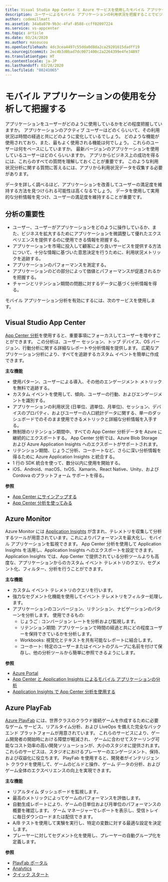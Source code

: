 ```yaml
---
title: Visual Studio App Center と Azure サービスを使用したモバイル アプリケーションの利用状況とユーザーの動作について
description: ユーザーによるモバイル アプリケーションの利用状況を把握することでビジネス上の適切な意思決定を行うのに役立つ、App Center などのサービスについて学習します。
author: codemillmatt
ms.assetid: 34a8a070-9b3c-4faf-8588-ccff02097224
ms.service: vs-appcenter
ms.topic: article
ms.date: 03/24/2020
ms.author: masoucou
ms.openlocfilehash: 4dc3cea4497c55dda0d8da2ca29201615dadff19
ms.sourcegitcommit: 2ec4b3d0bad7dc0071400c2a2264399e4fe34897
ms.translationtype: HT
ms.contentlocale: ja-JP
ms.lasthandoff: 03/28/2020
ms.locfileid: "80241065"
---
```

# <a name="analyze-and-understand-mobile-application-use"></a>モバイル アプリケーションの使用を分析して把握する
アプリケーションをユーザーがどのように使用しているかをどの程度把握していますか。 アプリケーションのアクティブ ユーザーはどのくらいいて、その利用状況は時間の経過と共にどのように変化しているでしょう。 どのような機能が使用されており、また、最もよく使用される機能は何でしょう。 これらのユーザーは何をベースにしていますか。 最新バージョンのアプリケーションを使用しているユーザーはどのくらいいますか。 アプリからビジネス上の成功を得るには、これらのすべての質問を理解しておくことが重要です。 このような利用状況分析に関する質問に答えるには、アプリから利用状況データを収集する必要があります。

データを詳しく調べるほど、アプリケーションを改善してユーザーの満足度を維持する方法を見つけられる可能性は高くなるでしょう。 データを使用して実用的な分析情報を見つけ、ユーザーの満足度を維持することが重要です。

## <a name="importance-of-analytics"></a>分析の重要性
- ユーザー、ユーザーがアプリケーションをどのように操作しているか、また、ビジネスを拡大するためにアプリケーションを微調整して優れたエクスペリエンスを提供するのに使用できる情報を把握する。
- アプリケーションを市場に投入して顧客により良いサービスを提供する方法について、十分な情報に基づいた意思決定を行うために、利用状況メトリックを追跡する。
- アプリケーションのパフォーマンスを測定する。
- アプリケーションのどの部分によって価値とパフォーマンスが促進されるかを把握する。
- チャーンとリテンション期間の問題に対するデータに基づく分析情報を得る。

モバイル アプリケーション分析を有効にするには、次のサービスを使用します。

## <a name="visual-studio-app-center"></a>Visual Studio App Center
[App Center 分析](/appcenter/analytics/)を使用すると、重要事項にフォーカスしてユーザーを増やすことができます。 この分析は、ユーザー セッション、トップ デバイス、OS バージョン、行動分析に関する詳細なレポートや分析情報を提供します。 広範なアプリケーション分析により、すべてを追跡するカスタム イベントを簡単に作成できます。

   **主な機能**
   - 使用パターン、ユーザーによる導入、その他のエンゲージメント メトリックを無料で追跡する。
   - カスタム イベントを使用して、傾向、ユーザーの行動、およびエンゲージメントを識別する。
   - アプリケーションの利用状況 (日単位、週単位、月単位)、セッション、デバイスのプロパティ、およびユーザーの人口統計データに関する、単一のダッシュボードでのそのまま使用できるメトリックと詳細な分析情報を入手する。
   - 無制限のリテンション期間中、すべての App Center 分析データを Azure に継続的にエクスポートする。 App Center 分析では、Azure Blob Storage および Azure Application Insights へのエクスポートがサポートされます。
   - リテンション期間、じょうご分析、コーホートなど、さらに深い分析情報を得るために Azure Application Insights と統合する。
   - 1 行の SDK 統合を使って、数分以内に使用を開始する。
   - iOS、Android、macOS、tvOS、Xamarin、React Native、Unity、および Cordova のプラットフォーム サポートを得る。

   **参照**
   - [App Center にサインアップする](https://appcenter.ms/signup?utm_source=Mobile%20Development%20Docs&utm_medium=Azure&utm_campaign=New%20azure%20docs)
   - [App Center 分析を使ってみる](/appcenter/analytics/)

## <a name="azure-monitor"></a>Azure Monitor
Azure Monitor には [Application Insights](/azure/azure-monitor/app/app-insights-overview) が含まれ、テレメトリを収集して分析するツールが用意されています。これによりパフォーマンスを最大化し、モバイル アプリケーションを監視できます。 App Center 分析を使用して Application Insights を活用し、Application Insights へのエクスポートを設定できます。 Application Insights では、App Center で提供されている分析ツールよりも高度な、アプリケーションからのカスタム イベント テレメトリのクエリ、セグメント化、フィルター、分析を行うことができます。

**主な機能**
   - カスタム イベント テレメトリのクエリを行います。
   - 強力なセグメント化機能を使用してイベント テレメトリをフィルター処理します。
   - アプリケーションのコンバージョン、リテンション、ナビゲーションのパターンを分析します。 使用できるもの:
     - じょうご : コンバージョン レートを分析および監視します。
     - リテンション期間: アプリケーションで時間の経過と共にどの程度ユーザーを保持できているかを分析します。
     - Workbooks: 視覚化とテキストを共有可能なレポートに結合します。
     - コーホート: 特定のユーザーまたはイベントのグループに名前を付けて保存し、他の分析ツールから簡単に参照できるようにします。

**参照**
- [Azure Portal](https://portal.azure.com/)
- [App Center と Application Insights によるモバイル アプリケーションの分析](/azure/azure-monitor/learn/mobile-center-quickstart)
- [Application Insights で App Center 分析を使用する](/azure/azure-monitor/app/usage-overview)

## <a name="azure-playfab"></a>Azure PlayFab
[Azure PlayFab](https://playfab.com/) には、世界クラスのクラウド接続ゲームを作成するために必要なゲーム サービス、リアルタイム分析、および LiveOps を備えた完全なバックエンド プラットフォームが用意されています。 これらのサービスにより、ゲーム開発者の開始時における障壁が軽減され、 ゲームに合わせてスケーリング可能なコスト効率の高い開発ソリューションが、大小のスタジオに提供されます。 これらのサービスは、スタジオにおけるプレーヤーのエンゲージメント、保持、および収益化に役立ちます。 PlayFab を使用すると、開発者がインテリジェント クラウドを使用して、ゲームのビルドと操作、ゲーム データの分析、およびゲーム全体のエクスペリエンスの向上を実現できます。

**主な機能**
   - リアルタイム ダッシュボードを監視します。
   - 最高のメトリックによってゲームのパフォーマンスを評価します。
   - 自動生成レポートにより、ゲームの日単位および月単位のパフォーマンスの概要を確認します。 ゲーム マネージャーでレポートを表示し、受信トレイに毎日ダウンロードまたは配信できます。
   - A/B テストを使用して実験を実行し、特定の変数に対する最適な設定を決定します。
   - プレーヤーに対してセグメント化を使用し、プレーヤーの自動グループ化を定義します。
    
**参照**
- [PlayFab ポータル](https://developer.playfab.com/en-US/sign-up)
- [Analytics](/gaming/playfab/#pivot=documentation&panel=analytics)
- [クイック スタート](/gaming/playfab/#pivot=documentation&panel=quickstarts) 
